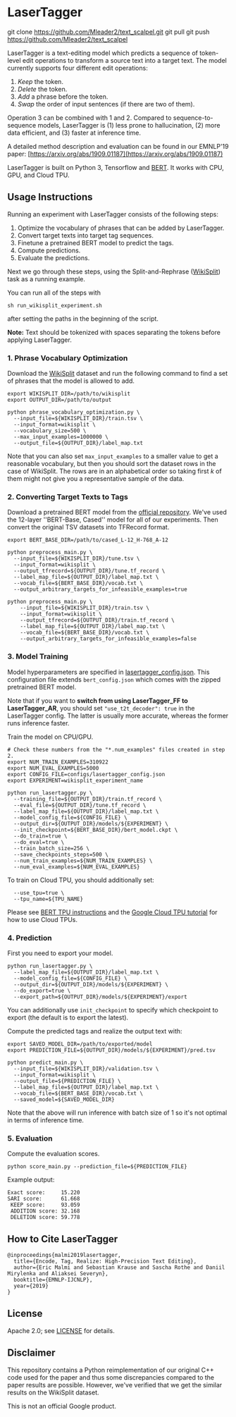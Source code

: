 # LaserTagger


git clone https://github.com/Mleader2/text_scalpel.git
git pull
git push
https://github.com/Mleader2/text_scalpel




LaserTagger is a text-editing model which predicts a sequence of token-level
edit operations to transform a source text into a target text. The model
currently supports four different edit operations:

1. *Keep* the token.
2. *Delete* the token.
3. *Add* a phrase before the token.
4. *Swap* the order of input sentences (if there are two of them).

Operation 3 can be combined with 1 and 2. Compared to sequence-to-sequence
models, LaserTagger is (1) less prone to hallucination, (2) more data efficient,
and (3) faster at inference time.

A detailed method description and evaluation can be found in our EMNLP'19 paper:
[https://arxiv.org/abs/1909.01187](https://arxiv.org/abs/1909.01187)

LaserTagger is built on Python 3, Tensorflow and
[BERT](https://github.com/google-research/bert). It works with CPU, GPU, and
Cloud TPU.

## Usage Instructions

Running an experiment with LaserTagger consists of the following steps:

1. Optimize the vocabulary of phrases that can be added by LaserTagger.
2. Convert target texts into target tag sequences.
3. Finetune a pretrained BERT model to predict the tags.
4. Compute predictions.
5. Evaluate the predictions.

Next we go through these steps, using the Split-and-Rephrase
([WikiSplit](https://github.com/google-research-datasets/wiki-split)) task as a
running example.

You can run all of the steps with

```
sh run_wikisplit_experiment.sh
```

after setting the paths in the beginning of the script.

**Note:** Text should be tokenized with spaces separating the tokens before applying LaserTagger.

### 1. Phrase Vocabulary Optimization

Download the [WikiSplit](https://github.com/google-research-datasets/wiki-split)
dataset and run the following command to find a set of phrases that the model is
allowed to add.

```
export WIKISPLIT_DIR=/path/to/wikisplit
export OUTPUT_DIR=/path/to/output

python phrase_vocabulary_optimization.py \
  --input_file=${WIKISPLIT_DIR}/train.tsv \
  --input_format=wikisplit \
  --vocabulary_size=500 \
  --max_input_examples=1000000 \
  --output_file=${OUTPUT_DIR}/label_map.txt
```

Note that you can also set `max_input_examples` to a smaller value to get a
reasonable vocabulary, but then you should sort the dataset rows in the case of
WikiSplit. The rows are in an alphabetical order so taking first *k* of them
might not give you a representative sample of the data.

### 2. Converting Target Texts to Tags

Download a pretrained BERT model from the
[official repository](https://github.com/google-research/bert#pre-trained-models).
We've used the 12-layer ''BERT-Base, Cased'' model for all of our experiments.
Then convert the original TSV datasets into TFRecord format.

```
export BERT_BASE_DIR=/path/to/cased_L-12_H-768_A-12

python preprocess_main.py \
  --input_file=${WIKISPLIT_DIR}/tune.tsv \
  --input_format=wikisplit \
  --output_tfrecord=${OUTPUT_DIR}/tune.tf_record \
  --label_map_file=${OUTPUT_DIR}/label_map.txt \
  --vocab_file=${BERT_BASE_DIR}/vocab.txt \
  --output_arbitrary_targets_for_infeasible_examples=true

python preprocess_main.py \
    --input_file=${WIKISPLIT_DIR}/train.tsv \
    --input_format=wikisplit \
    --output_tfrecord=${OUTPUT_DIR}/train.tf_record \
    --label_map_file=${OUTPUT_DIR}/label_map.txt \
    --vocab_file=${BERT_BASE_DIR}/vocab.txt \
    --output_arbitrary_targets_for_infeasible_examples=false
```

### 3. Model Training

Model hyperparameters are specified in [lasertagger_config.json](configs/lasertagger_config.json). This configuration file extends
`bert_config.json` which comes with the zipped pretrained BERT model.

Note that if you want to **switch
from using LaserTagger_FF to LaserTagger_AR**, you should set
`"use_t2t_decoder": true` in the LaserTagger config. The latter is usually more
accurate, whereas the former runs inference faster.

Train the model on CPU/GPU.

```
# Check these numbers from the "*.num_examples" files created in step 2.
export NUM_TRAIN_EXAMPLES=310922
export NUM_EVAL_EXAMPLES=5000
export CONFIG_FILE=configs/lasertagger_config.json
export EXPERIMENT=wikisplit_experiment_name

python run_lasertagger.py \
  --training_file=${OUTPUT_DIR}/train.tf_record \
  --eval_file=${OUTPUT_DIR}/tune.tf_record \
  --label_map_file=${OUTPUT_DIR}/label_map.txt \
  --model_config_file=${CONFIG_FILE} \
  --output_dir=${OUTPUT_DIR}/models/${EXPERIMENT} \
  --init_checkpoint=${BERT_BASE_DIR}/bert_model.ckpt \
  --do_train=true \
  --do_eval=true \
  --train_batch_size=256 \
  --save_checkpoints_steps=500 \
  --num_train_examples=${NUM_TRAIN_EXAMPLES} \
  --num_eval_examples=${NUM_EVAL_EXAMPLES}
```

To train on Cloud TPU, you should additionally set:

```
  --use_tpu=true \
  --tpu_name=${TPU_NAME}
```

Please see [BERT TPU instructions](https://github.com/google-research/bert#fine-tuning-with-cloud-tpus) and the
[Google Cloud TPU tutorial](https://cloud.google.com/tpu/docs/tutorials/mnist)
for how to use Cloud TPUs.

### 4. Prediction

First you need to export your model.

```
python run_lasertagger.py \
  --label_map_file=${OUTPUT_DIR}/label_map.txt \
  --model_config_file=${CONFIG_FILE} \
  --output_dir=${OUTPUT_DIR}/models/${EXPERIMENT} \
  --do_export=true \
  --export_path=${OUTPUT_DIR}/models/${EXPERIMENT}/export
```

You can additionally use `init_checkpoint` to specify which checkpoint to export
(the default is to export the latest).

Compute the predicted tags and realize the output text with:

```
export SAVED_MODEL_DIR=/path/to/exported/model
export PREDICTION_FILE=${OUTPUT_DIR}/models/${EXPERIMENT}/pred.tsv

python predict_main.py \
  --input_file=${WIKISPLIT_DIR}/validation.tsv \
  --input_format=wikisplit \
  --output_file=${PREDICTION_FILE} \
  --label_map_file=${OUTPUT_DIR}/label_map.txt \
  --vocab_file=${BERT_BASE_DIR}/vocab.txt \
  --saved_model=${SAVED_MODEL_DIR}
```

Note that the above will run inference with batch size of 1 so it's not optimal
in terms of inference time.

### 5. Evaluation

Compute the evaluation scores.

```
python score_main.py --prediction_file=${PREDICTION_FILE}
```

Example output:

```
Exact score:     15.220
SARI score:      61.668
 KEEP score:     93.059
 ADDITION score: 32.168
 DELETION score: 59.778
```

## How to Cite LaserTagger

```
@inproceedings{malmi2019lasertagger,
  title={Encode, Tag, Realize: High-Precision Text Editing},
  author={Eric Malmi and Sebastian Krause and Sascha Rothe and Daniil Mirylenka and Aliaksei Severyn},
  booktitle={EMNLP-IJCNLP},
  year={2019}
}
```

## License

Apache 2.0; see [LICENSE](LICENSE) for details.

## Disclaimer

This repository contains a Python reimplementation of our original
C++ code used for the paper and thus some discrepancies compared to the paper
results are possible. However, we've verified that we get the similar results on
the WikiSplit dataset.

This is not an official Google product.
